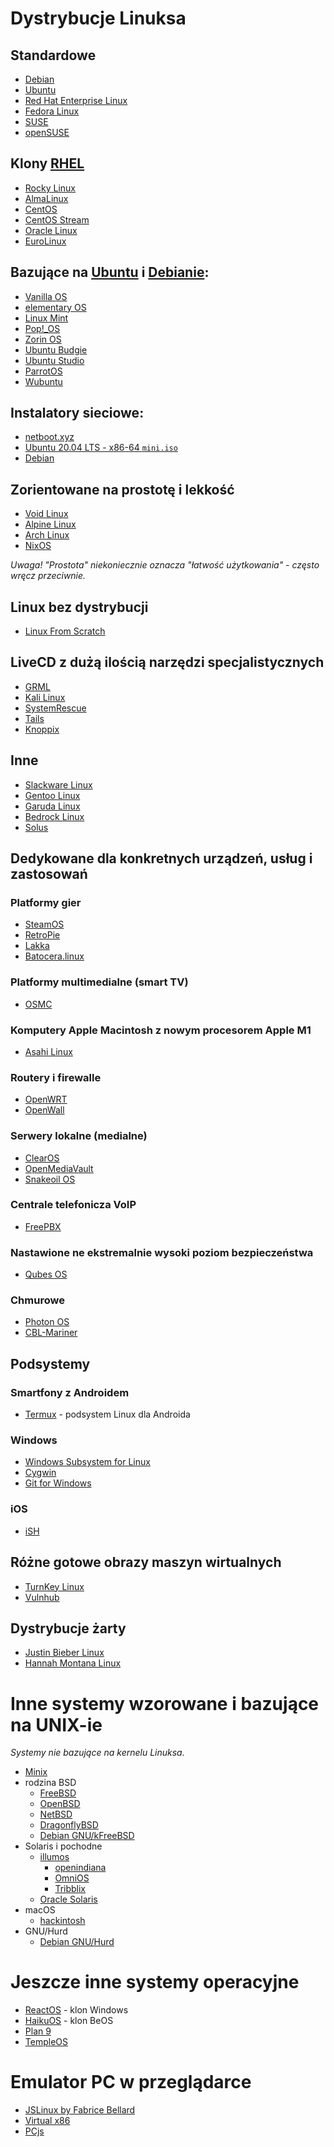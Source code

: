 # Dystrybucje Linuksa

## Standardowe

* [Debian](https://www.debian.org/)
* [Ubuntu](https://ubuntu.com/)
* [Red Hat Enterprise Linux](https://www.redhat.com/en/technologies/linux-platforms/enterprise-linux)
* [Fedora Linux](https://fedoraproject.org/)
* [SUSE](https://www.suse.com/)
* [openSUSE](https://www.opensuse.org/)

## Klony [RHEL](https://www.redhat.com/en/technologies/linux-platforms/enterprise-linux)

* [Rocky Linux](https://rockylinux.org/)
* [AlmaLinux](https://almalinux.org/)
* [CentOS](https://www.centos.org/)
* [CentOS Stream](https://www.centos.org/centos-stream/)
* [Oracle Linux](https://www.oracle.com/linux/)
* [EuroLinux](https://en.euro-linux.com/eurolinux/what-is/)

## Bazujące na [Ubuntu](https://ubuntu.com/) i [Debianie](https://www.debian.org/):

* [Vanilla OS](https://vanillaos.org/)
* [elementary OS](https://elementary.io/)
* [Linux Mint](https://linuxmint.com/)
* [Pop!\_OS](https://pop.system76.com/)
* [Zorin OS](https://zorin.com/os/)
* [Ubuntu Budgie](https://ubuntubudgie.org/)
* [Ubuntu Studio](https://ubuntustudio.org/)
* [ParrotOS](https://www.parrotsec.org/)
* [Wubuntu](https://www.wubuntu.org/)

## Instalatory sieciowe:

- [netboot.xyz](https://netboot.xyz/)
- [Ubuntu 20.04 LTS - x86-64 `mini.iso`](http://archive.ubuntu.com/ubuntu/dists/focal/main/installer-amd64/current/legacy-images/netboot/)
- [Debian](https://www.debian.org/distrib/netinst)

## Zorientowane na prostotę i lekkość

* [Void Linux](https://voidlinux.org/)
* [Alpine Linux](https://alpinelinux.org/)
* [Arch Linux](https://archlinux.org/)
* [NixOS](https://nixos.org)

*Uwaga! "Prostota" niekoniecznie oznacza "łatwość użytkowania" - często wręcz przeciwnie.*

## Linux bez dystrybucji

* [Linux From Scratch](https://www.linuxfromscratch.org/)

## LiveCD z dużą ilością narzędzi specjalistycznych

* [GRML](https://grml.org/)
* [Kali Linux](https://www.kali.org/)
* [SystemRescue](https://www.system-rescue.org/)
* [Tails](https://tails.boum.org/)
* [Knoppix](https://www.knopper.net/knoppix/)

## Inne

* [Slackware Linux](http://www.slackware.com/)
* [Gentoo Linux](https://www.gentoo.org/)
* [Garuda Linux](https://garudalinux.org/)
* [Bedrock Linux](https://bedrocklinux.org/)
* [Solus](https://getsol.us/)

## Dedykowane dla konkretnych urządzeń, usług i zastosowań

### Platformy gier

* [SteamOS](https://store.steampowered.com/steamos)
* [RetroPie](https://retropie.org.uk/)
* [Lakka](https://www.lakka.tv/)
* [Batocera.linux](https://batocera.org/)

### Platformy multimedialne (smart TV)

* [OSMC](https://osmc.tv/)

### Komputery Apple Macintosh z nowym procesorem Apple M1

* [Asahi Linux](https://asahilinux.org/)

### Routery i firewalle

* [OpenWRT](https://openwrt.org/)
* [OpenWall](https://www.openwall.com/)

### Serwery lokalne (medialne)

* [ClearOS](https://www.clearos.com/)
* [OpenMediaVault](https://www.openmediavault.org/)
* [Snakeoil OS](https://www.snakeoil-os.net/)

### Centrale telefonicza VoIP

* [FreePBX](https://www.freepbx.org/)

### Nastawione ne ekstremalnie wysoki poziom bezpieczeństwa

* [Qubes OS](https://www.qubes-os.org/)

### Chmurowe

* [Photon OS](https://vmware.github.io/photon/)
* [CBL-Mariner](https://microsoft.github.io/CBL-Mariner/)

## Podsystemy

### Smartfony z Androidem

* [Termux](https://termux.dev/) - podsystem Linux dla Androida

### Windows

* [Windows Subsystem for Linux](https://learn.microsoft.com/en-us/windows/wsl/about)
* [Cygwin](https://www.cygwin.com/)
* [Git for Windows](https://gitforwindows.org/)

### iOS

* [iSH](https://ish.app/)

## Różne gotowe obrazy maszyn wirtualnych

* [TurnKey Linux](https://www.turnkeylinux.org/)
* [Vulnhub](https://www.vulnhub.com/)

## Dystrybucje żarty

* [Justin Bieber Linux](https://biebian.sourceforge.net/)
* [Hannah Montana Linux](https://hannahmontana.sourceforge.net/)

# Inne systemy wzorowane i bazujące na UNIX-ie

*Systemy nie bazujące na kernelu Linuksa.*

* [Minix](https://www.minix3.org/)
* rodzina BSD
    * [FreeBSD](https://www.freebsd.org/)
    * [OpenBSD](https://www.openbsd.org/)
    * [NetBSD](https://www.netbsd.org/)
    * [DragonflyBSD](https://www.dragonflybsd.org/)
    * [Debian GNU/kFreeBSD](https://www.debian.org/ports/kfreebsd-gnu/)
* Solaris i pochodne
    * [illumos](https://illumos.org/)
        * [openindiana](https://www.openindiana.org/)
        * [OmniOS](https://omnios.org/)
        * [Tribblix](http://www.tribblix.org/)
    * [Oracle Solaris](https://www.oracle.com/solaris/)
* macOS
    * [hackintosh](https://hackintosh.com/)
* GNU/Hurd
    * [Debian GNU/Hurd](https://www.debian.org/ports/hurd/)

# Jeszcze inne systemy operacyjne

* [ReactOS](https://reactos.org/) - klon Windows
* [HaikuOS](https://www.haiku-os.org/) - klon BeOS
* [Plan 9](https://p9f.org/)
* [TempleOS](https://templeos.org/)

# Emulator PC w przeglądarce

* [JSLinux by Fabrice Bellard](https://bellard.org/jslinux/)
* [Virtual x86](https://copy.sh/v86/)
* [PCjs](https://www.pcjs.org/)

